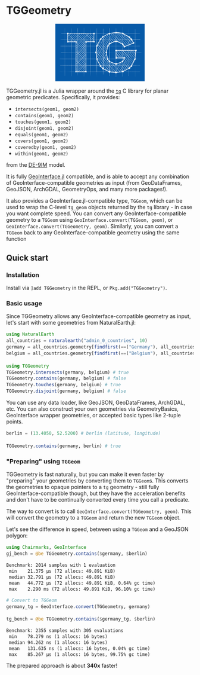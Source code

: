 # TGGeometry

<p align="center">
<img src="docs/src/assets/logo.png" width="240" alt="TG logo">
</p>

TGGeometry.jl is a Julia wrapper around the [`tg`](https://github.com/tidwall/tg) C library for planar geometric predicates.  Specifically, it provides:

- `intersects(geom1, geom2)`
- `contains(geom1, geom2)`
- `touches(geom1, geom2)`
- `disjoint(geom1, geom2)`
- `equals(geom1, geom2)`
- `covers(geom1, geom2)`
- `coveredby(geom1, geom2)`
- `within(geom1, geom2)`

from the [DE-9IM](https://en.wikipedia.org/wiki/DE-9IM) model.
<!--
add this back when GeometryOps releases this
> [!TIP]
> `TGGeometry.jl` is also integrated with [GeometryOps.jl](https://github.com/JuliaGeometry/GeometryOps.jl) - 
> you can use TGGeometry predicates by first importing TGGeometry itself 
> (`import TGGeometry`) and then using GeometryOps' `GO.TG()` algorithm 
> in predicates.
> 
> `GO.intersects(GO.TG(), geom1, geom2)` is equivalent to `TGGeometry.intersects(geom1, geom2)`.
-->

It is fully [GeoInterface.jl](https://github.com/JuliaGeo/GeoInterface.jl) compatible, and is able to accept any combination of GeoInterface-compatible geometries as input (from GeoDataFrames, GeoJSON, ArchGDAL, GeometryOps, and many more packages!).

It also provides a GeoInterface.jl-compatible type, `TGGeom`, which can be used to wrap the C-level `tg_geom` objects returned by the `tg` library - in case you want complete speed.  You can convert any GeoInterface-compatible geometry to a `TGGeom` using `GeoInterface.convert(TGGeom, geom)`, or `GeoInterface.convert(TGGeometry, geom)`.  Similarly, you can convert a `TGGeom` back to any GeoInterface-compatible geometry using the same function

## Quick start

### Installation

Install via `]add TGGeometry` in the REPL, or `Pkg.add("TGGeometry")`.

### Basic usage

Since TGGeometry allows any GeoInterface-compatible geometry as input, let's start with some geometries from NaturalEarth.jl:
```julia
using NaturalEarth
all_countries = naturalearth("admin_0_countries", 10)
germany = all_countries.geometry[findfirst(==("Germany"), all_countries.NAME)]
belgium = all_countries.geometry[findfirst(==("Belgium"), all_countries.NAME)]

using TGGeometry
TGGeometry.intersects(germany, belgium) # true
TGGeometry.contains(germany, belgium) # false
TGGeometry.touches(germany, belgium) # true
TGGeometry.disjoint(germany, belgium) # false
```

You can use any data loader, like GeoJSON, GeoDataFrames, ArchGDAL, etc.  You can also construct your own geometries via GeometryBasics, GeoInterface wrapper geometries, or accepted basic types like 2-tuple points.

```julia
berlin = (13.4050, 52.5200) # berlin (latitude, longitude)

TGGeometry.contains(germany, berlin) # true
```

### "Preparing" using `TGGeom`

TGGeometry is fast naturally, but you can make it even faster by "preparing" your geometries by converting them to `TGGeom`s.  This converts the geometries to opaque pointers to a `tg` geometry - still fully GeoInterface-compatible though, but they have the acceleration benefits and don't have to be continually converted every time you call a predicate.

The way to convert is to call `GeoInterface.convert(TGGeometry, geom)`.  This will convert the geometry to a `TGGeom` and return the new `TGGeom` object.

Let's see the difference in speed, between using a `TGGeom` and a GeoJSON polygon:

```julia
using Chairmarks, GeoInterface
gj_bench = @be TGGeometry.contains($germany, $berlin)
```
```
Benchmark: 2014 samples with 1 evaluation
 min    21.375 μs (72 allocs: 49.891 KiB)
 median 32.791 μs (72 allocs: 49.891 KiB)
 mean   44.772 μs (72 allocs: 49.891 KiB, 0.64% gc time)
 max    2.290 ms (72 allocs: 49.891 KiB, 96.10% gc time)
```
```julia
# Convert to TGGeom
germany_tg = GeoInterface.convert(TGGeometry, germany)

tg_bench = @be TGGeometry.contains($germany_tg, $berlin)
```
```
Benchmark: 2355 samples with 305 evaluations
 min    78.279 ns (1 allocs: 16 bytes)
 median 94.262 ns (1 allocs: 16 bytes)
 mean   131.635 ns (1 allocs: 16 bytes, 0.04% gc time)
 max    85.267 μs (1 allocs: 16 bytes, 99.75% gc time)
```

The prepared approach is about **340x** faster!
